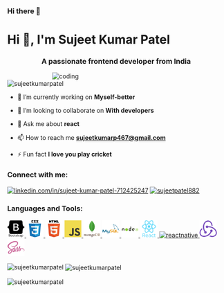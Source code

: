 ### Hi there 👋
<h1> Hi 👋, I'm Sujeet Kumar Patel</h1>
<h3 align="center">A passionate frontend developer from India</h3>
<img align="right" alt="coding" width="400" src="img1.jpg">
<p align="left"> <img src="https://komarev.com/ghpvc/?username=sujeetkumarpatel&label=Profile%20views&color=0e75b6&style=flat" alt="sujeetkumarpatel" /> </p>

- 🔭 I’m currently working on **Myself-better**

- 👯 I’m looking to collaborate on **With developers**

- 💬 Ask me about **react**

- 📫 How to reach me **sujeetkumarp467@gmail.com**

- ⚡ Fun fact **I love you play cricket**

<h3 align="left">Connect with me:</h3>
<p align="left">
<a href="https://linkedin.com/in/linkedin.com/in/sujeet-kumar-patel-712425247" target="blank"><img align="center" src="https://raw.githubusercontent.com/rahuldkjain/github-profile-readme-generator/master/src/images/icons/Social/linked-in-alt.svg" alt="linkedin.com/in/sujeet-kumar-patel-712425247" height="30" width="40" /></a>
<a href="https://instagram.com/sujeetpatel882" target="blank"><img align="center" src="https://raw.githubusercontent.com/rahuldkjain/github-profile-readme-generator/master/src/images/icons/Social/instagram.svg" alt="sujeetpatel882" height="30" width="40" /></a>
</p>

<h3 align="left">Languages and Tools:</h3>
<p align="left"> <a href="https://getbootstrap.com" target="_blank" rel="noreferrer"> <img src="https://raw.githubusercontent.com/devicons/devicon/master/icons/bootstrap/bootstrap-plain-wordmark.svg" alt="bootstrap" width="40" height="40"/> </a> <a href="https://www.w3schools.com/css/" target="_blank" rel="noreferrer"> <img src="https://raw.githubusercontent.com/devicons/devicon/master/icons/css3/css3-original-wordmark.svg" alt="css3" width="40" height="40"/> </a> <a href="https://www.w3.org/html/" target="_blank" rel="noreferrer"> <img src="https://raw.githubusercontent.com/devicons/devicon/master/icons/html5/html5-original-wordmark.svg" alt="html5" width="40" height="40"/> </a> <a href="https://developer.mozilla.org/en-US/docs/Web/JavaScript" target="_blank" rel="noreferrer"> <img src="https://raw.githubusercontent.com/devicons/devicon/master/icons/javascript/javascript-original.svg" alt="javascript" width="40" height="40"/> </a> <a href="https://www.mongodb.com/" target="_blank" rel="noreferrer"> <img src="https://raw.githubusercontent.com/devicons/devicon/master/icons/mongodb/mongodb-original-wordmark.svg" alt="mongodb" width="40" height="40"/> </a> <a href="https://www.mysql.com/" target="_blank" rel="noreferrer"> <img src="https://raw.githubusercontent.com/devicons/devicon/master/icons/mysql/mysql-original-wordmark.svg" alt="mysql" width="40" height="40"/> </a> <a href="https://nodejs.org" target="_blank" rel="noreferrer"> <img src="https://raw.githubusercontent.com/devicons/devicon/master/icons/nodejs/nodejs-original-wordmark.svg" alt="nodejs" width="40" height="40"/> </a> <a href="https://reactjs.org/" target="_blank" rel="noreferrer"> <img src="https://raw.githubusercontent.com/devicons/devicon/master/icons/react/react-original-wordmark.svg" alt="react" width="40" height="40"/> </a> <a href="https://reactnative.dev/" target="_blank" rel="noreferrer"> <img src="https://reactnative.dev/img/header_logo.svg" alt="reactnative" width="40" height="40"/> </a> <a href="https://redux.js.org" target="_blank" rel="noreferrer"> <img src="https://raw.githubusercontent.com/devicons/devicon/master/icons/redux/redux-original.svg" alt="redux" width="40" height="40"/> </a> <a href="https://sass-lang.com" target="_blank" rel="noreferrer"> <img src="https://raw.githubusercontent.com/devicons/devicon/master/icons/sass/sass-original.svg" alt="sass" width="40" height="40"/> </a> </p>

<p><img align="left" src="https://github-readme-stats.vercel.app/api/top-langs?username=sujeetkumarpatel&show_icons=true&locale=en&layout=compact" alt="sujeetkumarpatel" /></p>

<p>&nbsp;<img align="center" src="https://github-readme-stats.vercel.app/api?username=sujeetkumarpatel&show_icons=true&locale=en" alt="sujeetkumarpatel" /></p>

<p><img align="center" src="https://github-readme-streak-stats.herokuapp.com/?user=sujeetkumarpatel&" alt="sujeetkumarpatel" /></p>

